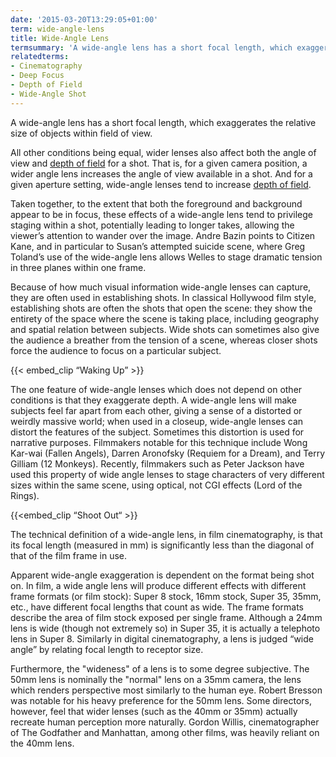 ```yaml
---
date: '2015-03-20T13:29:05+01:00'
term: wide-angle-lens
title: Wide-Angle Lens
termsummary: 'A wide-angle lens has a short focal length, which exaggerates the relative size of objects within field of view.'
relatedterms:
- Cinematography
- Deep Focus
- Depth of Field
- Wide-Angle Shot
---
```


A wide-angle lens has a short focal length, which exaggerates the relative size of objects within field of view. 

All other conditions being equal, wider lenses also affect both the angle of view and [depth of
field](../depth-of-field/) for a shot.  That is, for a given camera position, a wider angle lens increases the angle of view available in a shot.  And for a given aperture setting, wide-angle lenses tend to increase [depth of
field](../depth-of-field/). 

Taken together, to the extent that both the foreground and background appear to be in focus, these effects of a wide-angle lens tend to privilege staging within a shot, potentially leading to longer takes, allowing the viewer’s attention to wander over the image.  Andre Bazin points to Citizen Kane, and in particular to Susan’s attempted suicide scene, where Greg Toland’s use of the wide-angle lens allows Welles to stage dramatic tension in three planes within one frame. 

Because of how much visual information wide-angle lenses can capture, they are often used in establishing shots. In classical Hollywood film style, establishing shots are often the shots that open the scene:  they show the entirety of the space where the scene is taking place, including geography and spatial relation between subjects. Wide shots can sometimes also give the audience a breather from the tension of a scene, whereas closer shots force the audience to focus on a particular subject.

<!--more-->

{{< embed_clip “Waking Up” >}}

The one feature of wide-angle lenses which does not depend on other conditions is that they exaggerate depth.  A wide-angle lens will make subjects feel far apart from each other, giving a sense of a distorted or weirdly massive world; when used in a closeup, wide-angle lenses can distort the features of the subject. Sometimes this distortion is used for narrative purposes. Filmmakers notable for this technique include Wong Kar-wai (Fallen Angels), Darren Aronofsky (Requiem for a Dream), and Terry Gilliam (12 Monkeys).  Recently, filmmakers such as Peter Jackson have used this property of wide angle lenses to stage characters of very different sizes within the same scene, using optical, not CGI effects (Lord of the Rings).


{{<embed_clip “Shoot Out“ >}}


The technical definition of a wide-angle lens, in film cinematography, is that its focal length (measured in mm) is significantly less than the diagonal of that of the film frame in use.

Apparent wide-angle exaggeration is dependent on the format being shot on.  In film, a wide angle lens will produce different effects with different frame formats (or film stock): Super 8 stock, 16mm stock, Super 35, 35mm, etc., have different focal lengths that count as wide. The frame formats describe the area of film stock exposed per single frame.  Although a 24mm lens is wide (though not extremely so) in Super 35, it is actually a telephoto lens in Super 8. Similarly in digital cinematography, a lens is judged “wide angle” by relating focal length to receptor size. 

Furthermore, the "wideness" of a lens is to some degree subjective. The 50mm lens is nominally the "normal" lens on a 35mm camera, the lens which renders perspective most similarly to the human eye. Robert Bresson was notable for his heavy preference for the 50mm lens. Some directors, however, feel that wider lenses (such as the 40mm or 35mm) actually recreate human perception more naturally. Gordon Willis, cinematographer of The Godfather and Manhattan, among other films, was heavily reliant on the 40mm lens.
